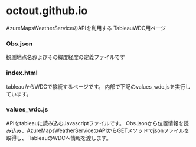 # octout.github.io
AzureMapsWeatherServiceのAPIを利用する
TableauWDC用ページ

### Obs.json
観測地点名およびその緯度経度の定義ファイルです

### index.html
tableauからWDCで接続するページです。
内部で下記のvalues_wdc.jsを実行しています。

### values_wdc.js
APIをtableauに読み込むJavascriptファイルです。
Obs.jsonから位置情報を読み込み、AzureMapsWeatherServiceのAPIからGETメソッドでjsonファイルを取得し、
TableauのWDCへ情報を渡します。
